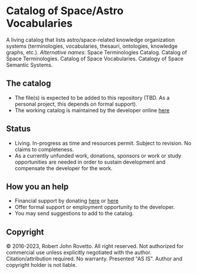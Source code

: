 # Catalog of Space/Astro Vocabularies
A living catalog that lists astro/space-related knowledge organization systems (terminologies, vocabularies, thesauri, ontologies, knowledge graphs, etc.).
_Alternative names_: Space Terminologies Catalog. Catalog of Space Terminologies. Catalog of Space Vocabularies. Catalogy of Space Semantic Systems.
## The catalog
- The file(s) is expected to be added to this repository (TBD. As a personal project, this depends on formal support).
- The working catalog is maintained by the developer online [here](https://docs.google.com/spreadsheets/d/16XifdG0dy_8AxHJWdg969xSkNgcchRrk/edit?usp=sharing&ouid=112380258804517309117&rtpof=true&sd=true)

## Status
- Living. In-progress as time and resources permit. Subject to revision. No claims to completeness.
- As a currently unfunded work, donations, sponsors or work or study opportunities are needed in order to sustain development and compensate the developer for the work.

## How you an help
- Financial support by donating [here](https://tinyurl.com/donateViaPayPalrr) or [here](https://tinyurl.com/yyoo6z96)
- Offer formal support or employment opportunity to the developer.
- You may send suggestions to add to the catalog.

## Copyright
© 2016-2023, Robert John Rovetto. All right reserved.
Not authorized for commercial use unless explicitly negotiated with the author. Citation/attribution required. 
No warranty. Presented "AS IS". Author and copyright holder is not liable.
